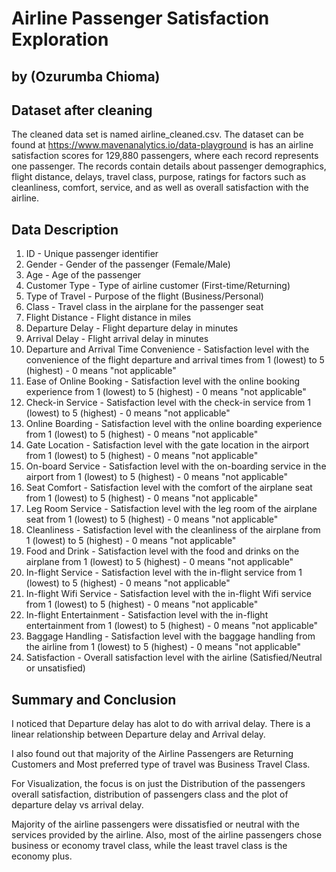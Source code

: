# Airline Passenger Satisfaction Exploration


## by (Ozurumba Chioma)



## Dataset after cleaning


The cleaned data set is named airline_cleaned.csv. The dataset can be found at https://www.mavenanalytics.io/data-playground
is has an airline satisfaction scores for 129,880 passengers, where each record represents one passenger. The records contain details about passenger demographics, flight distance, delays, travel class, purpose, ratings for factors such as cleanliness, comfort, service, and as well as overall satisfaction with the airline.


## Data Description

1. ID - Unique passenger identifier
2. Gender - Gender of the passenger (Female/Male)
3. Age - Age of the passenger
4. Customer Type - Type of airline customer (First-time/Returning)
5. Type of Travel - Purpose of the flight (Business/Personal)
6. Class - Travel class in the airplane for the passenger seat
7. Flight Distance - Flight distance in miles
8. Departure Delay - Flight departure delay in minutes
9. Arrival Delay - Flight arrival delay in minutes
10. Departure and Arrival Time Convenience - Satisfaction level with the convenience of the flight departure and arrival times from 1 (lowest) to 5 (highest) - 0 means "not applicable"
11. Ease of Online Booking - Satisfaction level with the online booking experience from 1 (lowest) to 5 (highest) - 0 means "not applicable"
12. Check-in Service - Satisfaction level with the check-in service from 1 (lowest) to 5 (highest) - 0 means "not applicable"
13. Online Boarding - Satisfaction level with the online boarding experience from 1 (lowest) to 5 (highest) - 0 means "not applicable"
14. Gate Location - Satisfaction level with the gate location in the airport from 1 (lowest) to 5 (highest) - 0 means "not applicable"
15. On-board Service - Satisfaction level with the on-boarding service in the airport from 1 (lowest) to 5 (highest) - 0 means "not applicable"
16. Seat Comfort - Satisfaction level with the comfort of the airplane seat from 1 (lowest) to 5 (highest) - 0 means "not applicable"
17. Leg Room Service - Satisfaction level with the leg room of the airplane seat from 1 (lowest) to 5 (highest) - 0 means "not applicable"
18. Cleanliness - Satisfaction level with the cleanliness of the airplane from 1 (lowest) to 5 (highest) - 0 means "not applicable"
19. Food and Drink - Satisfaction level with the food and drinks on the airplane from 1 (lowest) to 5 (highest) - 0 means "not applicable"
20. In-flight Service - Satisfaction level with the in-flight service from 1 (lowest) to 5 (highest) - 0 means "not applicable"
21. In-flight Wifi Service - Satisfaction level with the in-flight Wifi service from 1 (lowest) to 5 (highest) - 0 means "not applicable"
22. In-flight Entertainment - Satisfaction level with the in-flight entertainment from 1 (lowest) to 5 (highest) - 0 means "not applicable"
23. Baggage Handling - Satisfaction level with the baggage handling from the airline from 1 (lowest) to 5 (highest) - 0 means "not applicable"
24. Satisfaction - Overall satisfaction level with the airline (Satisfied/Neutral or unsatisfied)


## Summary and Conclusion

I noticed that Departure delay has alot to do with arrival delay. There is a linear relationship between Departure delay and Arrival delay.

I also found out that majority of the Airline Passengers are Returning Customers and Most preferred type of travel was Business Travel Class.


For Visualization, the focus is on just the Distribution of the passengers overall satisfaction, distribution of passengers class and the plot of departure delay vs arrival delay.

Majority of the airline passengers were dissatisfied or neutral with the services provided by the airline. Also, most of the airline passengers chose business or economy travel class, while the least travel class is the economy plus.



